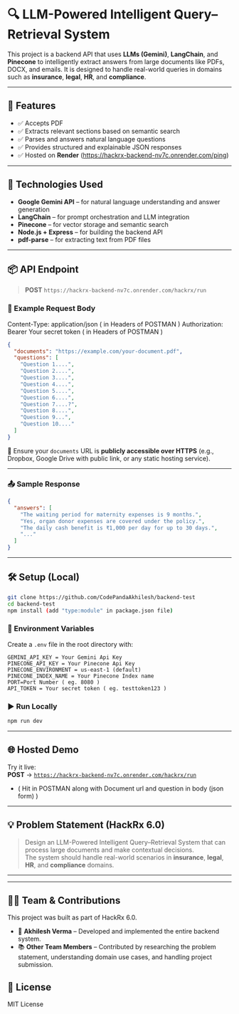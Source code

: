 # 🔍 LLM-Powered Intelligent Query–Retrieval System

This project is a backend API that uses **LLMs (Gemini)**, **LangChain**, and **Pinecone** to intelligently extract answers from large documents like PDFs, DOCX, and emails. It is designed to handle real-world queries in domains such as **insurance**, **legal**, **HR**, and **compliance**.

---

## 🚀 Features

- ✅ Accepts PDF 
- ✅ Extracts relevant sections based on semantic search  
- ✅ Parses and answers natural language questions  
- ✅ Provides structured and explainable JSON responses  
- ✅ Hosted on **Render** (https://hackrx-backend-nv7c.onrender.com/ping)

---

## 🧠 Technologies Used

- **Google Gemini API** – for natural language understanding and answer generation  
- **LangChain** – for prompt orchestration and LLM integration  
- **Pinecone** – for vector storage and semantic search  
- **Node.js + Express** – for building the backend API  
- **pdf-parse** – for extracting text from PDF files

---

## 📦 API Endpoint

> **POST** `https://hackrx-backend-nv7c.onrender.com/hackrx/run`

### 🔗 Example Request Body

Content-Type: application/json ( in Headers of POSTMAN )
Authorization: Bearer Your secret token ( in Headers of POSTMAN )

```json
{
  "documents": "https://example.com/your-document.pdf",
  "questions": [
    "Question 1....",
    "Question 2....",
    "Question 3....",
    "Question 4....",
    "Question 5....",
    "Question 6....",
    "Question 7....?",
    "Question 8....",
    "Question 9...",
    "Question 10...."
  ]
}
```

📌 Ensure your `documents` URL is **publicly accessible over HTTPS** (e.g., Dropbox, Google Drive with public link, or any static hosting service).

---

### 📤 Sample Response

```json
{
  "answers": [
    "The waiting period for maternity expenses is 9 months.",
    "Yes, organ donor expenses are covered under the policy.",
    "The daily cash benefit is ₹1,000 per day for up to 30 days.",
    "..."
  ]
}
```

---

## 🛠️ Setup (Local)

```bash
git clone https://github.com/CodePandaAkhilesh/backend-test
cd backend-test
npm install (add "type:module" in package.json file)
```

### 🔐 Environment Variables

Create a `.env` file in the root directory with:

```env
GEMINI_API_KEY = Your Gemini Api Key
PINECONE_API_KEY = Your Pinecone Api Key
PINECONE_ENVIRONMENT = us-east-1 (default)
PINECONE_INDEX_NAME = Your Pinecone Index name
PORT=Port Number ( eg. 8080 )
API_TOKEN = Your secret token ( eg. testtoken123 )
```

### ▶️ Run Locally

```bash
npm run dev
```

---

## 🌐 Hosted Demo

Try it live:  
**POST** → [`https://hackrx-backend-nv7c.onrender.com/hackrx/run`](https://hackrx-backend-nv7c.onrender.com/hackrx/run) 
- ( Hit in POSTMAN along with Document url and question in body (json form) )

---

## 💡 Problem Statement (HackRx 6.0)

> Design an LLM-Powered Intelligent Query–Retrieval System that can process large documents and make contextual decisions.  
> The system should handle real-world scenarios in **insurance**, **legal**, **HR**, and **compliance** domains.

---

---

## 🧑‍💻 Team & Contributions

This project was built as part of HackRx 6.0.

- 🔧 **Akhilesh Verma** – Developed and implemented the entire backend system.
- 📚 **Other Team Members** – Contributed by researching the problem statement, understanding domain use cases, and handling project submission.


## 📄 License

MIT License
